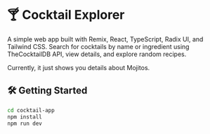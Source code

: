 ﻿# 🍸 Cocktail Explorer

A simple web app built with Remix, React, TypeScript, Radix UI, and Tailwind CSS.
Search for cocktails by name or ingredient using TheCocktailDB API, view details, and explore random recipes. 

Currently, it just shows you details about Mojitos.

## 🛠 Getting Started

```bash
cd cocktail-app
npm install
npm run dev
```
